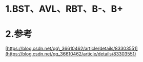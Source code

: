 # 1.BST、AVL、RBT、B-、B+

# 2.参考

[https://blog.csdn.net/qq\_36610462/article/details/83303551](https://blog.csdn.net/qq_36610462/article/details/83303551)

